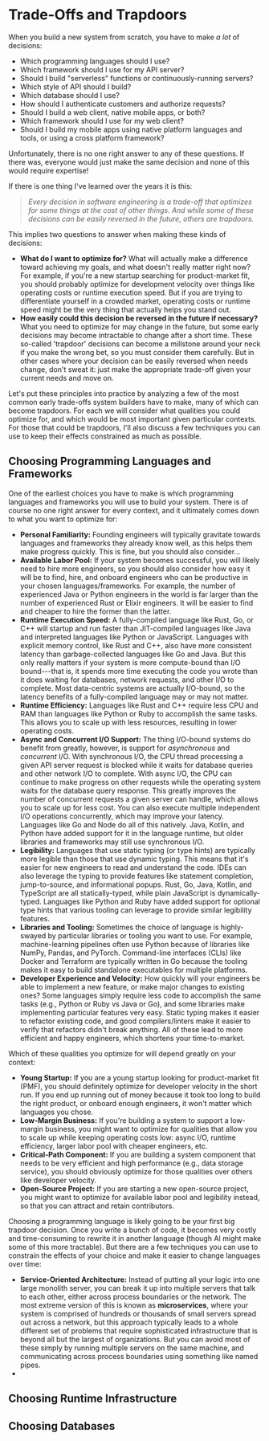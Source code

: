 # Trade-Offs and Trapdoors

When you build a new system from scratch, you have to make _a lot_ of decisions:

- Which programming languages should I use?
- Which framework should I use for my API server?
- Should I build "serverless" functions or continuously-running servers?
- Which style of API should I build?
- Which database should I use?
- How should I authenticate customers and authorize requests?
- Should I build a web client, native mobile apps, or both?
- Which framework should I use for my web client?
- Should I build my mobile apps using native platform languages and tools, or using a cross platform framework?


Unfortunately, there is no one right answer to any of these questions. If there was, everyone would just make the same decision and none of this would require expertise! 

If there is one thing I've learned over the years it is this:

> _Every decision in software engineering is a trade-off that optimizes for some things at the cost of other things. And while some of these decisions can be easily reversed in the future, others are trapdoors._

This implies two questions to answer when making these kinds of decisions:

- **What do I want to optimize for?** What will actually make a difference toward achieving my goals, and what doesn't really matter right now? For example, if you're a new startup searching for product-market fit, you should probably optimize for development velocity over things like operating costs or runtime execution speed. But if you are trying to differentiate yourself in a crowded market, operating costs or runtime speed might be the very thing that actually helps you stand out.
- **How easily could this decision be reversed in the future if necessary?** What you need to optimize for may change in the future, but some early decisions may become intractable to change after a short time. These so-called 'trapdoor' decisions can become a millstone around your neck if you make the wrong bet, so you must consider them carefully. But in other cases where your decision can be easily reversed when needs change, don't sweat it: just make the appropriate trade-off given your current needs and move on.

Let's put these principles into practice by analyzing a few of the most common early trade-offs system builders have to make, many of which can become trapdoors. For each we will consider what qualities you could optimize for, and which would be most important given particular contexts. For those that could be trapdoors, I'll also discuss a few techniques you can use to keep their effects constrained as much as possible.

## Choosing Programming Languages and Frameworks

One of the earliest choices you have to make is which programming languages and frameworks you will use to build your system. There is of course no one right answer for every context, and it ultimately comes down to what you want to optimize for:

- **Personal Familiarity:** Founding engineers will typically gravitate towards languages and frameworks they already know well, as this helps them make progress quickly. This is fine, but you should also consider...
- **Available Labor Pool:** If your system becomes successful, you will likely need to hire more engineers, so you should also consider how easy it will be to find, hire, and onboard engineers who can be productive in your chosen languages/frameworks. For example, the number of experienced Java or Python engineers in the world is far larger than the number of experienced Rust or Elixir engineers. It will be easier to find and cheaper to hire the former than the latter.
- **Runtime Execution Speed:** A fully-compiled language like Rust, Go, or C++ will startup and run faster than JIT-compiled languages like Java and interpreted languages like Python or JavaScript. Languages with explicit memory control, like Rust and C++, also have more consistent latency than garbage-collected languages like Go and Java. But this only really matters if your system is more compute-bound than I/O bound---that is, it spends more time executing the code you wrote than it does waiting for databases, network requests, and other I/O to complete. Most data-centric systems are actually I/O-bound, so the latency benefits of a fully-compiled language may or may not matter.
- **Runtime Efficiency:** Languages like Rust and C++ require less CPU and RAM than languages like Python or Ruby to accomplish the same tasks. This allows you to scale up with less resources, resulting in lower operating costs.
- **Async and Concurrent I/O Support:** The thing I/O-bound systems do benefit from greatly, however, is support for _asynchronous_ and _concurrent_ I/O. With synchronous I/O, the CPU thread processing a given API server request is blocked while it waits for database queries and other network I/O to complete. With async I/O, the CPU can continue to make progress on other requests while the operating system waits for the database query response. This greatly improves the number of concurrent requests a given server can handle, which allows you to scale up for less cost. You can also execute multiple independent I/O operations concurrently, which may improve your latency. Languages like Go and Node do all of this natively. Java, Kotlin, and Python have added support for it in the language runtime, but older libraries and frameworks may still use synchronous I/O.
- **Legibility:** Languages that use static typing (or type hints) are typically more legible than those that use dynamic typing. This means that it's easier for new engineers to read and understand the code. IDEs can also leverage the typing to provide features like statement completion, jump-to-source, and informational popups. Rust, Go, Java, Kotlin, and TypeScript are all statically-typed, while plain JavaScript is dynamically-typed. Languages like Python and Ruby have added support for optional type hints that various tooling can leverage to provide similar legibility features.
- **Libraries and Tooling:** Sometimes the choice of language is highly-swayed by particular libraries or tooling you want to use. For example, machine-learning pipelines often use Python because of libraries like NumPy, Pandas, and PyTorch. Command-line interfaces (CLIs) like Docker and Terraform are typically written in Go because the tooling makes it easy to build standalone executables for multiple platforms.
- **Developer Experience and Velocity:** How quickly will your engineers be able to implement a new feature, or make major changes to existing ones? Some languages simply require less code to accomplish the same tasks (e.g., Python or Ruby vs Java or Go), and some libraries make implementing particular features very easy. Static typing makes it easier to refactor existing code, and good compilers/linters make it easier to verify that refactors didn't break anything. All of these lead to more efficient and happy engineers, which shortens your time-to-market.

Which of these qualities you optimize for will depend greatly on your context:

- **Young Startup:** If you are a young startup looking for product-market fit (PMF), you should definitely optimize for developer velocity in the short run. If you end up running out of money because it took too long to build the right product, or onboard enough engineers, it won't matter which languages you chose.
- **Low-Margin Business:** If you're building a system to support a low-margin business, you might want to optimize for qualities that allow you to scale up while keeping operating costs low: async I/O, runtime efficiency, larger labor pool with cheaper engineers, etc.
- **Critical-Path Component:** If you are building a system component that needs to be very efficient and high performance (e.g., data storage service), you should obviously optimize for those qualities over others like developer velocity.
- **Open-Source Project:** If you are starting a new open-source project, you might want to optimize for available labor pool and legibility instead, so that you can attract and retain contributors.

Choosing a programming language is likely going to be your first big trapdoor decision. Once you write a bunch of code, it becomes very costly and time-consuming to rewrite it in another language (though AI might make some of this more tractable). But there are a few techniques you can use to constrain the effects of your choice and make it easier to change languages over time:

- **Service-Oriented Architecture:** Instead of putting all your logic into one large monolith server, you can break it up into multiple servers that talk to each other, either across process boundaries or the network. The most extreme version of this is known as **microservices**, where your system is comprised of hundreds or thousands of small servers spread out across a network, but this approach typically leads to a whole different set of problems that require sophisticated infrastructure that is beyond all but the largest of organizations. But you can avoid most of these simply by running multiple servers on the same machine, and communicating across process boundaries using something like named pipes.
- 



## Choosing Runtime Infrastructure

## Choosing Databases